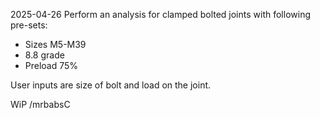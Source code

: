 2025-04-26
Perform an analysis for clamped bolted joints with following pre-sets:
- Sizes M5-M39
- 8.8 grade
- Preload 75%

User inputs are size of bolt and load on the joint.

WiP
/mrbabsC
